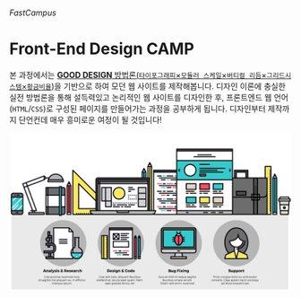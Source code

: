 ###### FastCampus
# Front-End Design CAMP

본 과정에서는 [**GOOD DESIGN** 방법론(`타이포그래피`×`모듈러 스케일`×`버티컬 리듬`×`그리드시스템`×`황금비율`)](REFERENCE.md)을 기반으로 하여 모던 웹 사이트를 제작해봅니다. 디자인 이론에 충실한 실전 방법론을 통해 설득력있고 논리적인 웹 사이트를 디자인한 후, 프론트엔드 웹 언어(`HTML`/`CSS`)로 구성된 페이지를 만들어가는 과정을 공부하게 됩니다. 디자인부터 제작까지 단언컨데 매우 흥미로운 여정이 될 것입니다!

![Web Design Workflow](Assets/dsgn_web_development.png)
